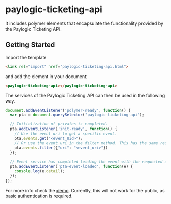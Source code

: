 paylogic-ticketing-api
================

It includes polymer elements that encapsulate the functionality provided by the Paylogic Ticketing API.

## Getting Started

Import the template

```html
<link rel="import" href="paylogic-ticketing-api.html">
```

and add the element in your document

```html
<paylogic-ticketing-api></paylogic-ticketing-api>
```

The services of the Paylogic Ticketing API can then be used in the following way.

```javascript
document.addEventListener('polymer-ready', function() {
  var pta = document.querySelector('paylogic-ticketing-api');

  // Initialization of privates is completed.
  pta.addEventListener('init-ready', function() {
    // Use the event uri to get a specific event.
    pta.events.get("<event_Uid>");
    // Or use the event uri in the filter method. This has the same result as the previous example.
    pta.events.filter({"uri": "<event_uri>"})
  });

  // Event service has completed loading the event with the requested uid.
  pta.addEventListener('pta-event-loaded', function(e) {
    console.log(e.detail);
  });
});
```

For more info check the [demo](https://github.com/spirosikmd/paylogic-ticketing-api/blob/master/demo.html). Currently,
this will not work for the public, as basic authentication is required.

